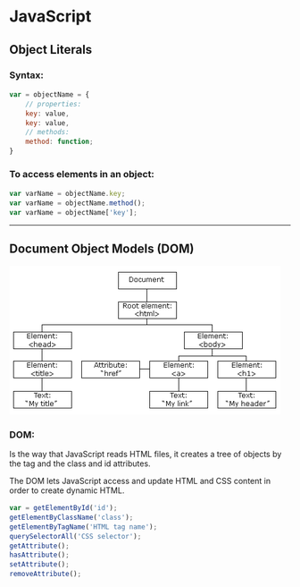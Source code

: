 # JavaScript
## Object Literals
### Syntax:

``` JavaScript
var = objectName = {
    // properties:
    key: value,
    key: value,
    // methods:
    method: function;
}
```

### To access elements in an object:

``` JavaScript
var varName = objectName.key;
var varName = objectName.method();
var varName = objectName['key'];
```

---
## Document Object Models (DOM)
![DOM](Images/pic_htmltree.gif)
### DOM:
Is the way that JavaScript reads HTML files, it creates a tree of objects by the tag and the class and id attributes.

The DOM lets JavaScript access and update HTML and CSS content in order to create dynamic HTML.

``` JavaScript
var = getElementById('id');
getElementByClassName('class');
getElementByTagName('HTML tag name');
querySelectorAll('CSS selector');
getAttribute();
hasAttribute();
setAttribute();
removeAttribute();
